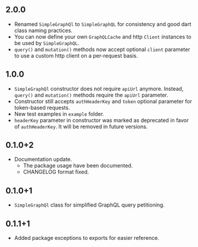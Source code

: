 ## 2.0.0
* Renamed `SimpleGraphQl` to `SimpleGraphQL` for consistency and good dart class naming practices.
* You can now define your own `GraphQLCache` and http `Client` instances to be used by `SimpleGraphQL`.
* `query()` and `mutation()` methods now accept optional `client` parameter to use a custom http client on a per-request basis.
## 1.0.0
* `SimpleGraphQl` constructor does not require `apiUrl` anymore. Instead, `query()` and `mutation()` methods require the `apiUrl` parameter.
* Constructor still accepts `authHeaderKey` and `token` optional parameter for token-based requests.
* New test examples in `example` folder.
* `headerKey` parameter in constructor was marked as deprecated in favor of `authHeaderKey`. It will be removed in future versions.
## 0.1.0+2
* Documentation update.
  - The package usage have been documented.
  - CHANGELOG format fixed.
## 0.1.0+1
* `SimpleGraphQl` class for simplified GraphQL query petitioning.

## 0.1.1+1
* Added package exceptions to exports for easier reference.
